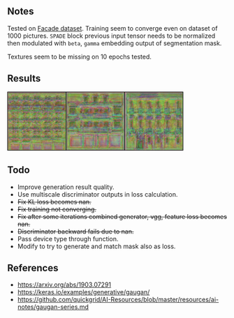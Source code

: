 ## Notes

Tested on [Facade dataset](https://cmp.felk.cvut.cz/~tylecr1/facade/). Training seem to converge even on dataset of 1000 pictures. `SPADE` block previous input tensor needs to be normalized then modulated with `beta`, `gamma` embedding output of segmentation mask.

Textures seem to be missing on 10 epochs tested.

## Results

<img src="results/gaugan_some_texture.gif" width=80% height=80%>

## Todo

- Improve generation result quality.
- Use multiscale discriminator outputs in loss calculation.
- ~~Fix KL loss becomes nan.~~
- ~~Fix training not converging.~~
- ~~Fix after some iterations combined generator, vgg, feature loss becomes nan.~~
- ~~Discriminator backward fails due to nan.~~
- Pass device type through function.
- Modify to try to generate and match mask also as loss.

## References

- https://arxiv.org/abs/1903.07291
- https://keras.io/examples/generative/gaugan/
- https://github.com/quickgrid/AI-Resources/blob/master/resources/ai-notes/gaugan-series.md
